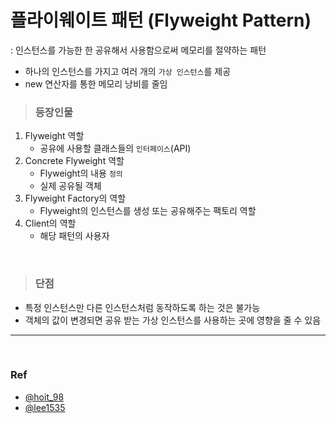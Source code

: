 # 플라이웨이트 패턴 (Flyweight Pattern)

: 인스턴스를 가능한 한 공유해서 사용함으로써 메모리를 절약하는 패턴

- 하나의 인스턴스를 가지고 여러 개의 `가상 인스턴스`를 제공
- new 연산자를 통한 메모리 낭비를 줄임

> ### 등장인물

1. Flyweight 역할
   - 공유에 사용할 클래스들의 `인터페이스`(API)
2. Concrete Flyweight 역할
   - Flyweight의 내용 `정의`
   - 실제 공유될 객체
3. Flyweight Factory의 역할
   - Flyweight의 인스턴스를 생성 또는 공유해주는 팩토리 역할
4. Client의 역할
   - 해당 패턴의 사용자

<br>

> ### 단점

- 특정 인스턴스만 다른 인스턴스처럼 동작하도록 하는 것은 불가능
- 객체의 값이 변경되면 공유 받는 가상 인스턴스를 사용하는 곳에 영향을 줄 수 있음

---

<br>

### Ref

- [@hoit_98](https://velog.io/@hoit_98/디자인-패턴-Flyweight-패턴)
- [@lee1535](https://lee1535.tistory.com/106)
